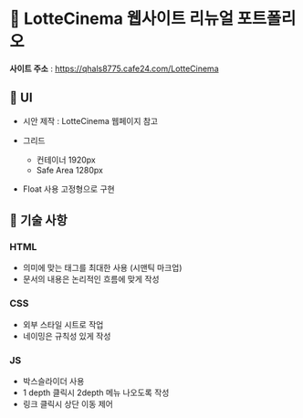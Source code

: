 # :office: LotteCinema 웹사이트 리뉴얼 포트폴리오

**사이트 주소** : https://qhals8775.cafe24.com/LotteCinema

## :pencil: UI
- 시안 제작 : LotteCinema 웹페이지 참고

- 그리드
	- 컨테이너 1920px
  - Safe Area 1280px

- Float 사용 고정형으로 구현 

## :pencil: 기술 사항

### HTML
- 의미에 맞는 태그를 최대한 사용 (시맨틱 마크업)
- 문서의 내용은 논리적인 흐름에 맞게 작성

### CSS
- 외부 스타일 시트로 작업
- 네이밍은 규칙성 있게 작성

### JS
- 박스슬라이더 사용
- 1 depth 클릭시 2depth 메뉴 나오도록 작성
- 링크 클릭시 상단 이동 제어
